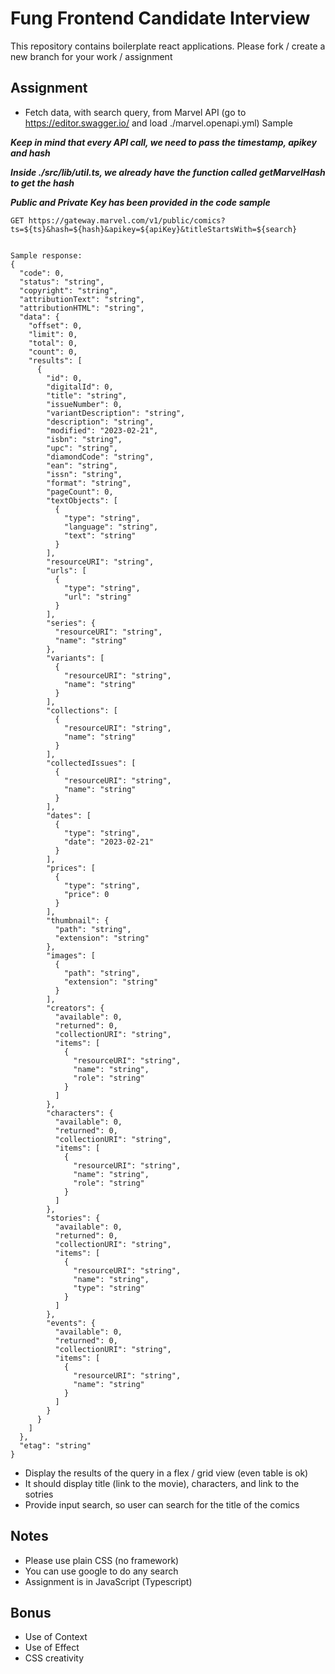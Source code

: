 # Fung Frontend Candidate Interview

This repository contains boilerplate react applications. Please fork / create a new branch for your work / assignment

## Assignment

- Fetch data, with search query, from Marvel API (go to https://editor.swagger.io/ and load ./marvel.openapi.yml)
  Sample

***Keep in mind that every API call, we need to pass the timestamp, apikey and hash***

***Inside ./src/lib/util.ts, we already have the function called getMarvelHash to get the hash***

***Public and Private Key has been provided in the code sample***

```
GET https://gateway.marvel.com/v1/public/comics?ts=${ts}&hash=${hash}&apikey=${apiKey}&titleStartsWith=${search}


Sample response:
{
  "code": 0,
  "status": "string",
  "copyright": "string",
  "attributionText": "string",
  "attributionHTML": "string",
  "data": {
    "offset": 0,
    "limit": 0,
    "total": 0,
    "count": 0,
    "results": [
      {
        "id": 0,
        "digitalId": 0,
        "title": "string",
        "issueNumber": 0,
        "variantDescription": "string",
        "description": "string",
        "modified": "2023-02-21",
        "isbn": "string",
        "upc": "string",
        "diamondCode": "string",
        "ean": "string",
        "issn": "string",
        "format": "string",
        "pageCount": 0,
        "textObjects": [
          {
            "type": "string",
            "language": "string",
            "text": "string"
          }
        ],
        "resourceURI": "string",
        "urls": [
          {
            "type": "string",
            "url": "string"
          }
        ],
        "series": {
          "resourceURI": "string",
          "name": "string"
        },
        "variants": [
          {
            "resourceURI": "string",
            "name": "string"
          }
        ],
        "collections": [
          {
            "resourceURI": "string",
            "name": "string"
          }
        ],
        "collectedIssues": [
          {
            "resourceURI": "string",
            "name": "string"
          }
        ],
        "dates": [
          {
            "type": "string",
            "date": "2023-02-21"
          }
        ],
        "prices": [
          {
            "type": "string",
            "price": 0
          }
        ],
        "thumbnail": {
          "path": "string",
          "extension": "string"
        },
        "images": [
          {
            "path": "string",
            "extension": "string"
          }
        ],
        "creators": {
          "available": 0,
          "returned": 0,
          "collectionURI": "string",
          "items": [
            {
              "resourceURI": "string",
              "name": "string",
              "role": "string"
            }
          ]
        },
        "characters": {
          "available": 0,
          "returned": 0,
          "collectionURI": "string",
          "items": [
            {
              "resourceURI": "string",
              "name": "string",
              "role": "string"
            }
          ]
        },
        "stories": {
          "available": 0,
          "returned": 0,
          "collectionURI": "string",
          "items": [
            {
              "resourceURI": "string",
              "name": "string",
              "type": "string"
            }
          ]
        },
        "events": {
          "available": 0,
          "returned": 0,
          "collectionURI": "string",
          "items": [
            {
              "resourceURI": "string",
              "name": "string"
            }
          ]
        }
      }
    ]
  },
  "etag": "string"
}
```

- Display the results of the query in a flex / grid view (even table is ok)
- It should display title (link to the movie), characters, and link to the sotries
- Provide input search, so user can search for the title of the comics

## Notes

- Please use plain CSS (no framework)
- You can use google to do any search
- Assignment is in JavaScript (Typescript)

## Bonus

- Use of Context
- Use of Effect
- CSS creativity
